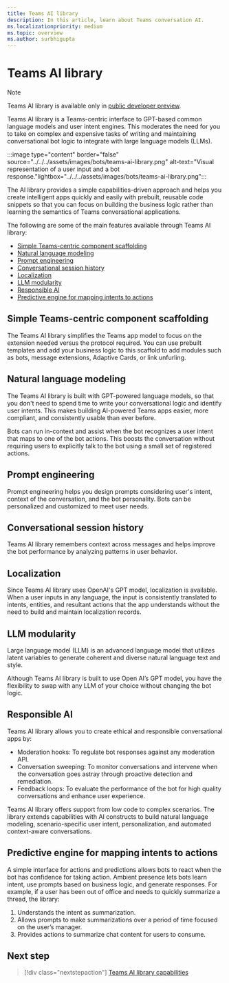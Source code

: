 ```yaml
---
title: Teams AI library
description: In this article, learn about Teams conversation AI.
ms.localizationpriority: medium
ms.topic: overview
ms.author: surbhigupta
---
```


# Teams AI library

> [!NOTE]
>
> Teams AI library is available only in [public developer preview](~/resources/dev-preview/developer-preview-intro.md).

Teams AI library is a Teams-centric interface to GPT-based common language models and user intent engines. This moderates the need for you to take on complex and expensive tasks of writing and maintaining conversational bot logic to integrate with large language models (LLMs).

:::image type="content" border="false" source="../../../assets/images/bots/teams-ai-library.png" alt-text="Visual representation of a user input and a bot response."lightbox="../../../assets/images/bots/teams-ai-library.png":::

The AI library provides a simple capabilities-driven approach and helps you create intelligent apps quickly and easily with prebuilt, reusable code snippets so that you can focus on building the business logic rather than learning the semantics of Teams conversational applications.

The following are some of the main features available through Teams AI library:

* [Simple Teams-centric component scaffolding](#simple-teams-centric-component-scaffolding)
* [Natural language modeling](#natural-language-modeling)
* [Prompt engineering](#prompt-engineering)
* [Conversational session history](#conversational-session-history)
* [Localization](#localization)
* [LLM modularity](#llm-modularity)
* [Responsible AI](#responsible-ai)
* [Predictive engine for mapping intents to actions](#predictive-engine-for-mapping-intents-to-actions)

## Simple Teams-centric component scaffolding

The Teams AI library simplifies the Teams app model to focus on the extension needed versus the protocol required. You can use prebuilt templates and add your business logic to this scaffold to add modules such as bots, message extensions, Adaptive Cards, or link unfurling.

## Natural language modeling

The Teams AI library is built with GPT-powered language models, so that you don't need to spend time to write your conversational logic and identify user intents. This makes building AI-powered Teams apps easier, more compliant, and consistently usable than ever before.

Bots can run in-context and assist when the bot recognizes a user intent that maps to one of the bot actions. This boosts the conversation without requiring users to explicitly talk to the bot using a small set of registered actions.

## Prompt engineering

Prompt engineering helps you design prompts considering user's intent, context of the conversation, and the bot personality. Bots can be personalized and customized to meet user needs.

## Conversational session history

Teams AI library remembers context across messages and helps improve the bot performance by analyzing patterns in user behavior.

## Localization

Since Teams AI library uses OpenAI's GPT model, localization is available. When a user inputs in any language, the input is consistently translated to intents, entities, and resultant actions that the app understands without the need to build and maintain localization records.

## LLM modularity

Large language model (LLM) is an advanced language model that utilizes latent variables to generate coherent and diverse natural language text and style.

Although Teams AI library is built to use Open AI’s GPT model, you have the flexibility to swap with any LLM of your choice without changing the bot logic.

## Responsible AI

Teams AI library allows you to create ethical and responsible conversational apps by:

* Moderation hooks: To regulate bot responses against any moderation API.
* Conversation sweeping: To monitor conversations and intervene when the conversation goes astray through proactive detection and remediation.
* Feedback loops: To evaluate the performance of the bot for high quality conversations and enhance user experience.

Teams AI library offers support from low code to complex scenarios. The library extends capabilities with AI constructs to build natural language modeling, scenario-specific user intent, personalization, and automated context-aware conversations.

## Predictive engine for mapping intents to actions  

A simple interface for actions and predictions allows bots to react when the bot has confidence for taking action. Ambient presence lets bots learn intent, use prompts based on business logic, and generate responses. For example, if a user has been out of office and needs to quickly summarize a thread, the library:

1. Understands the intent as summarization.
1. Allows prompts to make summarizations over a period of time focused on the user’s manager.
1. Provides actions to summarize chat content for users to consume.

<!-- ## Bots Architecture overview

The bot framework using Teams AI library requires the following:

* Support to OAuth S2S
* Adherence to Activity schema for reading and writing JSON documents
* Invoking Rest APIs to determine additional context required to handle a user's message, such as Azure Active Directory (Azure AD) ID and UPN of the user the bot is interacting with. -->

## Next step

> [!div class="nextstepaction"]
> [Teams AI library capabilities](how-conversation-ai-core-capabilities.md)
